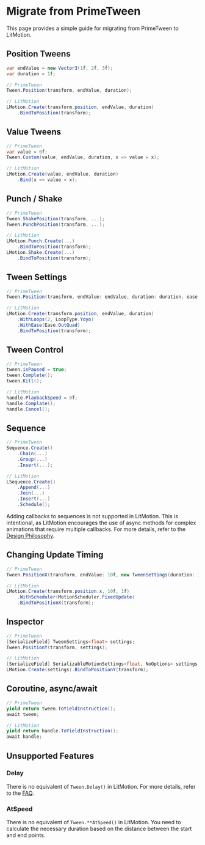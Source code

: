 # Migrate from PrimeTween

This page provides a simple guide for migrating from PrimeTween to LitMotion.

## Position Tweens

```cs
var endValue = new Vector3(1f, 2f, 3f);
var duration = 1f;

// PrimeTween
Tween.Position(transform, endValue, duration);

// LitMotion
LMotion.Create(transform.position, endValue, duration)
    .BindToPosition(transform);
```

## Value Tweens

```cs
// PrimeTween
var value = 0f;
Tween.Custom(value, endValue, duration, x => value = x);

// LitMotion
LMotion.Create(value, endValue, duration)
    .Bind(x => value = x);
```

## Punch / Shake

```cs
// PrimeTween
Tween.ShakePosition(transform, ...);
Tween.PunchPosition(transform, ...);

// LitMotion
LMotion.Punch.Create(...)
    .BindToPosition(transform);
LMotion.Shake.Create(...)
    .BindToPosition(transform);
```

## Tween Settings

```cs
// PrimeTween
Tween.Position(transform, endValue: endValue, duration: duration, ease: Ease.InOutSine, cycle: 2, cycleMode: CycleMode.Yoyo);

// LitMotion
LMotion.Create(transform.position, endValue, duration)
    .WithLoops(2, LoopType.Yoyo)
    .WithEase(Ease.OutQuad)
    .BindToPosition(transform);
```

## Tween Control

```cs
// PrimeTween
tween.isPaused = true;
tween.Complete();
tween.Kill();

// LitMotion
handle.PlaybackSpeed = 0f;
handle.Complate();
handle.Cancel();
```

## Sequence

```cs
// PrimeTween
Sequence.Create()
    .Chain(...) 
    .Group(...)
    .Insert(...);

// LitMotion
LSequence.Create()
    .Append(...)
    .Join(...)
    .Insert(...)
    .Schedule();
```

Adding callbacks to sequences is not supported in LitMotion. This is intentional, as LitMotion encourages the use of async methods for complex animations that require multiple callbacks. For more details, refer to the [Design Philosophy](./design-philosophy.md).

## Changing Update Timing

```cs
// PrimeTween
Tween.PositionX(transform, endValue: 10f, new TweenSettings(duration: 1f, useFixedUpdate: true));

// LitMotion
LMotion.Create(transform.position.x, 10f, 1f)
    .WithScheduler(MotionScheduler.FixedUpdate)
    .BindToPositionX(transform);
```

## Inspector

```cs
// PrimeTween
[SerializeField] TweenSettings<float> settings;
Tween.PositionY(transform, settings);

// LitMotion
[SerializeField] SerializableMotionSettings<float, NoOptions> settings;
LMotion.Create(settings).BindToPositionY(transform);
```

## Coroutine, async/await

```cs
// PrimeTween
yield return tween.ToYieldInstruction();
await tween;

// LitMotion
yield return handle.ToYieldInstruction();
await handle;
```

## Unsupported Features

### Delay

There is no equivalent of `Tween.Delay()` in LitMotion. For more details, refer to the [FAQ](faq.md).

### AtSpeed

There is no equivalent of `Tween.**AtSpeed()` in LitMotion. You need to calculate the necessary duration based on the distance between the start and end points.

